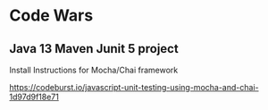 # Code Wars
## Java 13 Maven Junit 5 project


Install Instructions for Mocha/Chai framework

https://codeburst.io/javascript-unit-testing-using-mocha-and-chai-1d97d9f18e71
